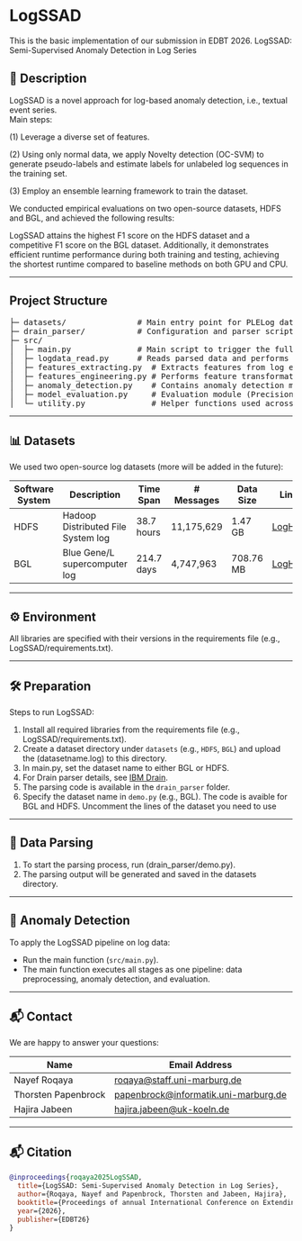 # **LogSSAD**
This is the basic implementation of our submission in EDBT 2026. LogSSAD: Semi-Supervised Anomaly Detection in Log Series

## 📌 Description
LogSSAD is a novel approach for log-based anomaly detection, i.e., textual event series.  
Main steps:

(1) Leverage a diverse set of features.  

(2) Using only normal data, we apply Novelty detection (OC-SVM) to generate pseudo-labels and estimate labels for unlabeled log sequences in the training set.  

(3) Employ an ensemble learning framework to train the dataset.  

We conducted empirical evaluations on two open-source datasets, HDFS and BGL, and achieved the following results:  

LogSSAD attains the highest F1 score on the HDFS dataset and a competitive F1 score on the BGL dataset. Additionally, it demonstrates efficient runtime performance during both training and testing, achieving the shortest runtime compared to baseline methods on both GPU and CPU.

---

## Project Structure
<pre>
├─ datasets/               # Main entry point for PLELog datasets  
├─ drain_parser/           # Configuration and parser scripts for Drain  
├─ src/  
│  ├─ main.py              # Main script to trigger the full pipeline  
│  ├─ logdata_read.py      # Reads parsed data and performs cleaning and column selection  
│  ├─ features_extracting.py  # Extracts features from log events  
│  ├─ features_engineering.py # Performs feature transformation  
│  ├─ anomaly_detection.py    # Contains anomaly detection modules  
│  ├─ model_evaluation.py     # Evaluation module (Precision, Recall, F1-score, etc.)  
│  └─ utility.py              # Helper functions used across different stages  
</pre>   
---

## 📊 Datasets
We used two open-source log datasets (more will be added in the future):

| Software System | Description                          | Time Span  | # Messages   | Data Size | Link |
|-----------------|--------------------------------------|------------|--------------|-----------|------|
| HDFS            | Hadoop Distributed File System log   | 38.7 hours | 11,175,629   | 1.47 GB   | [LogHub](https://github.com/logpai/loghub) |
| BGL             | Blue Gene/L supercomputer log        | 214.7 days | 4,747,963    | 708.76 MB | [LogHub](https://github.com/logpai/loghub)  |

---

## ⚙️ Environment
All libraries are specified with their versions in the requirements file (e.g., LogSSAD/requirements.txt).

---

## 🛠️ Preparation
Steps to run LogSSAD:

1. Install all required libraries from the requirements file (e.g., LogSSAD/requirements.txt).
2. Create a dataset directory under `datasets` (e.g., `HDFS`, `BGL`) and upload the (datasetname.log) to this directory.
3. In main.py, set the dataset name to either BGL or HDFS.
4. For Drain parser details, see [IBM Drain](https://github.com/logpai/logparser/tree/main/logparser/Drain).
5. The parsing code is available in the `drain_parser` folder.
6. Specify the dataset name in `demo.py` (e.g., BGL). The code is avaible for BGL and HDFS. Uncomment the lines of the dataset you need to use

---

## 📌 Data Parsing

1. To start the parsing process, run (drain_parser/demo.py). 
2. The parsing output will be generated and saved in the datasets directory.

---

## 🚨 Anomaly Detection 
To apply the LogSSAD pipeline on log data:
* Run the main function (`src/main.py`).
* The main function executes all stages as one pipeline: data preprocessing, anomaly detection, and evaluation.

---

## 📬 Contact
We are happy to answer your questions:   

| Name               | Email Address                             |
|--------------------|-------------------------------------------|
| Nayef Roqaya       | roqaya@staff.uni-marburg.de               |
| Thorsten Papenbrock| papenbrock@informatik.uni-marburg.de      |
| Hajira Jabeen      | hajira.jabeen@uk-koeln.de                 |

---

## 📬 Citation
```bibtex
@inproceedings{roqaya2025LogSSAD,
  title={LogSSAD: Semi-Supervised Anomaly Detection in Log Series},
  author={Roqaya, Nayef and Papenbrock, Thorsten and Jabeen, Hajira},
  booktitle={Proceedings of annual International Conference on Extending Database Technology (EDBT)},
  year={2026},
  publisher={EDBT26}
}
